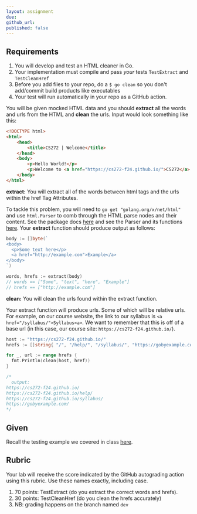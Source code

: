 ```yaml
---
layout: assignment
due: 
github_url: 
published: false
---
```


## Requirements

1. You will develop and test an HTML cleaner in Go.
1. Your implementation must compile and pass *your* tests `TestExtract` and `TestCleanHref`
1. Before you add files to your repo, do a `$ go clean` so you don't add/commit build products like executables
1. Your test will run automatically in your repo as a GitHub action.

You will be given mocked HTML data and you should **extract** all the words and urls from the HTML and **clean** 
the urls. Input would look something like this:

```html
<!DOCTYPE html>
<html>
    <head>
        <title>CS272 | Welcome</title>
    </head>
    <body>
        <p>Hello World!</p>
        <p>Welcome to <a href="https://cs272-f24.github.io/">CS272</a>!</p>
    </body>
</html>
```

**extract:** You will extract all of the words between html tags and the urls within the href Tag Attributes.

To tackle this problem, you will need to `go get "golang.org/x/net/html"` and use `html.Parser`  to 
comb through the HTML parse nodes and their content. See the package docs [here](https://pkg.go.dev/golang.org/x/net@v0.12.0/html)
and see the Parser and its functions [here](https://pkg.go.dev/golang.org/x/net/html#Parse). Your 
**extract** function should produce output as follows:


```go
body := []byte(`
<body>
  <p>Some text here</p>
  <a href="http://example.com">Example</a>
</body>
`)

words, hrefs := extract(body)
// words == ["Some", "text", "here", "Example"]
// hrefs == ["http://example.com"]
```

**clean:** You will clean the urls found within the extract function.

Your extract function will produce urls. Some of which will be relative urls. For example, on our course
website, the link to our syllabus is `<a href="/syllabus/">Syllabus<a>`. We want to remember that this is off
of a base url (in this case, our course site: `https://cs272-f24.github.io/`).

```go
host := "https://cs272-f24.github.io/"
hrefs := []string{ "/", "/help/", "/syllabus/", "https://gobyexample.com/" }

for _, url := range hrefs {
  fmt.Println(clean(host, href))
}

/*
  output:
https://cs272-f24.github.io/
https://cs272-f24.github.io/help/
https://cs272-f24.github.io/syllabus/
https://gobyexample.com/
*/
```

## Given

Recall the testing example we covered in class [here](https://github.com/cs272-f24/inclass/tree/main/week02).

## Rubric
Your lab will receive the score indicated by the GitHub autograding action using this rubric. Use these names exactly, including case.
1. 70 points: TestExtract (do you extract the correct words and hrefs).
1. 30 points: TestCleanHref (do you clean the hrefs accurately)
1. NB: grading happens on the branch named `dev`